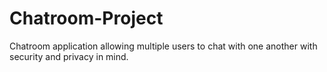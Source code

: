 # Chatroom-Project
Chatroom application allowing multiple users to chat with one another with security and privacy in mind.
